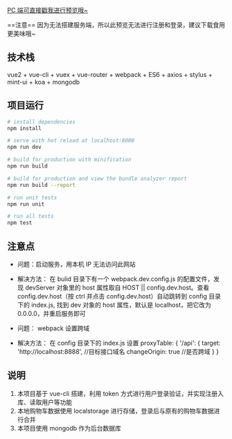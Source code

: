 <a href="https://wwp123.github.io/shopping-yanxuan/dist/#/home" target="_blank">PC 端可直接戳我进行预览哦~</a>

==注意== 因为无法搭建服务端，所以此预览无法进行注册和登录，建议下载食用更美味哦~

## 技术栈

vue2 + vue-cli + vuex + vue-router + webpack + ES6 + axios + stylus + mint-ui + koa + mongodb

## 项目运行

```bash
# install dependencies
npm install

# serve with hot reload at localhost:8080
npm run dev

# build for production with minification
npm run build

# build for production and view the bundle analyzer report
npm run build --report

# run unit tests
npm run unit

# run all tests
npm test
```

## 注意点

- 问题：启动服务，用本机 IP 无法访问此网站
- 解决方法： 在 bulid 目录下有一个 webpack.dev.config.js 的配置文件，发现 devServer 对象里的 host 属性取自 HOST || config.dev.host。查看 config.dev.host（按 ctrl 并点击 config.dev.host）自动跳转到 config 目录下的 index.js, 找到 dev 对象的 host 属性，默认是 localhost，把它改为 0.0.0.0，并重启服务即可

- 问题： webpack 设置跨域
- 解决方法： 在 config 目录下的 index.js 设置
  proxyTable: {
  '/api': {
  target: 'http://localhost:8888', //目标接口域名
  changeOrigin: true //是否跨域
  }
  }

## 说明

1.  本项目基于 vue-cli 搭建，利用 token 方式进行用户登录验证，并实现注册入库、读取用户等功能
2.  本地购物车数据使用 localstorage 进行存储，登录后与原有的购物车数据进行合并
3.  本项目使用 mongodb 作为后台数据库
